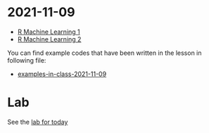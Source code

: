 # 2021-11-09

- [R Machine Learning 1 ](../course-content/slides/Data-Mining-Machine-Learning.pptx)
- [R Machine Learning 2](../course-content/slides/Data-Mining-Machine-Learning2.pptx)


You can find example codes that have been written in the lesson in following file:
 - [examples-in-class-2021-11-09](examples-in-class-2021-11-09.7z)

# Lab

See the [lab for today](2021/Lab-2021-11-09-ML1/Lab-2021-11-09-ML1.md)